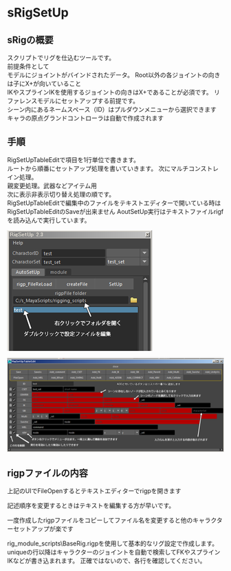 ﻿# sRigSetUp

## sRigの概要

スクリプトでリグを仕込むツールです。  
前提条件として  
モデルにジョイントがバインドされたデータ。
Root以外の各ジョイントの向きは子にX+が向いていること  
IKやスプラインIKを使用するジョイントの向きはX+であることが必須です。
リファレンスモデルにセットアップする前提です。  
シーン内にあるネームスペース（ID）はプルダウンメニューから選択できます  
キャラの原点グランドコントローラは自動で作成されます

## 手順

RigSetUpTableEditで項目を1行単位で書きます。  
ルートから順番にセットアップ処理を書いていきます。
次にマルチコンストレイン処理。  
親変更処理。武器などアイテム用  
次に表示非表示切り替え処理の順です。  
RigSetUpTableEditで編集中のファイルをテキストエディターで開いている時はRigSetUpTableEditのSaveが出来ません
AoutSetUp実行はテキストファイルrigfを読み込んで実行しています。

![a](./image/rig00.png)

![b](./image/rig01.png)

## rigpファイルの内容

<p>上記のUIでFileOpenするとテキストエディターでrigpを開きます</p>

<p>記述順序を変更するときはテキストを編集する方が早いです。</p>

<p>一度作成したrigpファイルをコピーしてファイル名を変更すると他のキャラクターセットアップが楽です</p>


rig_module_scripts\BaseRig.rigpを使用して基本的なリグ設定で作成します。
uniqueの行以降はキャラクターのジョイントを自動で検索してFKやスプラインIKなどが書き込まれます。
正確ではないので、各行を確認してください。

